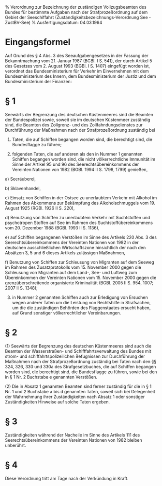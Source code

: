 % Verordnung zur Bezeichnung der zuständigen Vollzugsbeamten des Bundes für bestimmte Aufgaben nach der Strafprozeßordnung auf dem Gebiet der Seeschiffahrt  (Zuständigkeitsbezeichnungs-Verordnung See - ZustBV-See)
% Ausfertigungsdatum: 04.03.1994
 
# Eingangsformel

Auf Grund des § 4 Abs. 3 des Seeaufgabengesetzes in der Fassung der Bekanntmachung vom 21. Januar 1987 (BGBl. I S. 541), der durch Artikel 5 des Gesetzes vom 2. August 1993 (BGBl. I S. 1407) eingefügt worden ist, verordnet das Bundesministerium für Verkehr im Einvernehmen mit dem Bundesministerium des Innern, dem Bundesministerium der Justiz und dem Bundesministerium der Finanzen:

# § 1

Seewärts der Begrenzung des deutschen Küstenmeeres sind die Beamten der Bundespolizei sowie, soweit sie im deutschen Küstenmeer zuständig sind, die Beamten des Zollgrenz- und des Zollfahndungsdienstes zur Durchführung der Maßnahmen nach der Strafprozeßordnung zuständig bei

1. Taten, die auf Schiffen begangen worden sind, die berechtigt sind, die Bundesflagge zu führen;

2. folgenden Taten, die auf anderen als den in Nummer 1 genannten Schiffen begangen worden sind, die nicht völkerrechtliche Immunität im Sinne der Artikel 95 und 96 des Seerechtsübereinkommens der Vereinten Nationen von 1982 (BGBl. 1994 II S. 1798, 1799) genießen,

a) Seeräuberei,

b) Sklavenhandel,

c) Einsatz von Schiffen in der Ostsee zu unerlaubtem Verkehr mit Alkohol im Rahmen des Abkommens zur Bekämpfung des Alkoholschmuggels vom 19. August 1925 (RGBl. 1926 II S. 220),

d) Benutzung von Schiffen zu unerlaubtem Verkehr mit Suchtstoffen und psychotropen Stoffen auf See im Rahmen des Suchtstoffübereinkommens vom 20. Dezember 1988 (BGBl. 1993 II S. 1136),

e) auf Schiffen begangenen Verstößen im Sinne des Artikels 220 Abs. 3 des Seerechtsübereinkommens der Vereinten Nationen von 1982 in der deutschen ausschließlichen Wirtschaftszone hinsichtlich der nach den Absätzen 3, 5 und 6 dieses Artikels zulässigen Maßnahmen,

f) Benutzung von Schiffen zur Schleusung von Migranten auf dem Seeweg im Rahmen des Zusatzprotokolls vom 15. November 2000 gegen die Schleusung von Migranten auf dem Land-, See- und Luftweg zum Übereinkommen der Vereinten Nationen vom 15. November 2000 gegen die grenzüberschreitende organisierte Kriminalität (BGBl. 2005 II S. 954, 1007; 2007 II S. 1348);

3. in Nummer 2 genannten Schiffen auch zur Erledigung von Ersuchen wegen anderer Taten um die Leistung von Rechtshilfe in Strafsachen, um die die zuständigen Behörden des Flaggenstaates ersucht haben, auf Grund sonstiger völkerrechtlicher Vereinbarungen.

# § 2

(1) Seewärts der Begrenzung des deutschen Küstenmeeres sind auch die Beamten der Wasserstraßen- und Schifffahrtsverwaltung des Bundes mit strom- und schiffahrtspolizeilichen Befugnissen zur Durchführung der Maßnahmen nach der Strafprozeßordnung zuständig bei Taten nach den §§ 324, 326, 330 und 330a des Strafgesetzbuches, die auf Schiffen begangen worden sind, die berechtigt sind, die Bundesflagge zu führen, sowie bei den in § 1 Nr. 2 Buchstabe e genannten Verstößen.

(2) Die in Absatz 1 genannten Beamten sind ferner zuständig für die in § 1 Nr. 1 und 2 Buchstabe a bis d genannten Taten, soweit sich bei Gelegenheit der Wahrnehmung ihrer Zuständigkeiten nach Absatz 1 oder sonstiger Zuständigkeiten Hinweise auf solche Taten ergeben.

# § 3

Zuständigkeiten während der Nacheile im Sinne des Artikels 111 des Seerechtsübereinkommens der Vereinten Nationen von 1982 bleiben unberührt.

# § 4

Diese Verordnung tritt am Tage nach der Verkündung in Kraft.
